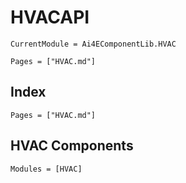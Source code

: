 # HVACAPI

```@meta
CurrentModule = Ai4EComponentLib.HVAC
```

```@contents
Pages = ["HVAC.md"]
```

## Index

```@index
Pages = ["HVAC.md"]
```

## HVAC Components

```@autodocs
Modules = [HVAC]
```

